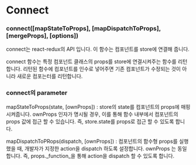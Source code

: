 # Connect

### connect([mapStateToProps], [mapDispatchToProps], [mergeProps], [options])

connect는 react-redux의 API 입니다. 이 함수는 컴포넌트를 store에 연결해 줍니다.

connect 함수는 특정 컴포넌트 클래스의 props를 store에 연결시켜주는 함수를 리턴합니다. 리턴된 함수에 컴포넌트를 인수로 넣어주면 기존 컴포넌트가 수정되는 것이 아니라 새로운 컴포는터를 리턴합니다.

### connect의 parameter

mapStateToProps(state, [ownProps]) : store의 state를 컴포넌트의 props에 매핑 시켜줍니다. ownProps 인자가 명시될 경우, 이를 통해 함수 내부에서 컴포넌트의 props 값에 접근 할 수 있습니다. 즉, store.state를 props로 접근 할 수 있도록 합니다.

mapDispatchToPRops(dispatch, [ownProps]) : 컴포넌트의 함수형 props를 실행 했을 때, 개발자가 지정한 action을 dispatch 하도록 설정합니다. ownProps 는 동일 합니다. 즉, props._function_을 통해 action을 dispatch 할 수 있도록 합니다.
